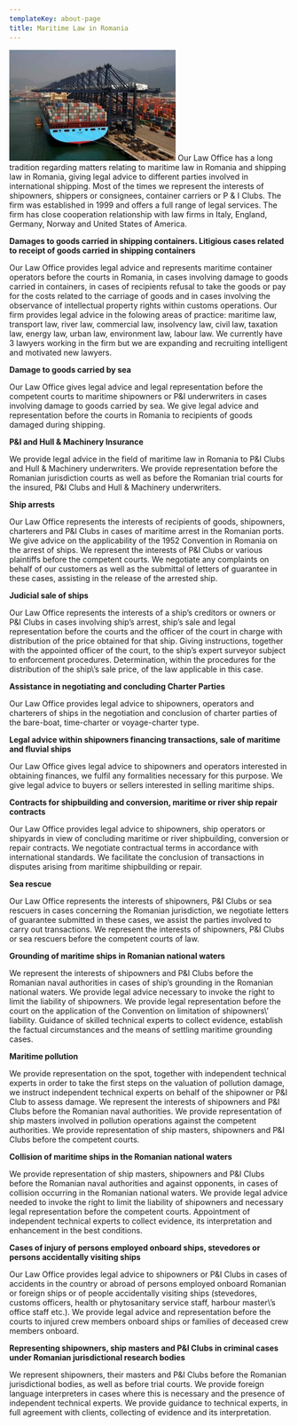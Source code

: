 ```yaml
---
templateKey: about-page
title: Maritime Law in Romania
---
```

<img src="https://raw.githubusercontent.com/cristealaw/site/master/src/img/1n-300x200.jpg" allign=right>
Our Law Office has a long tradition regarding matters relating to maritime law in Romania and shipping law in Romania, giving legal advice to different parties involved in international shipping. Most of the times we represent the interests of shipowners, shippers or consignees, container carriers or P & I Clubs. 	The firm was established in 1999 and offers a full range of legal services. The firm has close cooperation relationship with law firms in Italy, England, Germany, Norway and United States of America. 

<b>Damages to goods carried in shipping containers. Litigious cases related to receipt of goods carried in shipping containers</b>	


Our Law Office provides legal advice and represents maritime container operators before the courts in Romania, in cases involving damage to goods carried in containers, in cases of recipients refusal to take the goods or pay for the costs related to the carriage of goods and in cases involving the observance of intellectual property rights within customs operations. 	Our firm provides legal advice in the folowing areas of practice: maritime law, transport law, river law, commercial law, insolvency law, civil law, taxation law, energy law, urban law, environment law, labour law. We currently have 3 lawyers working in the firm but we are expanding and recruiting intelligent and motivated new lawyers.

<b>Damage to goods carried by sea	</b>

Our Law Office gives legal advice and legal representation before the competent courts to maritime shipowners or P&I underwriters in cases involving damage to goods carried by sea. We give legal advice and representation before the courts in Romania to recipients of goods damaged during shipping. 	

<b>P&I and Hull & Machinery Insurance </b>

We provide legal advice in the field of maritime law in Romania to P&I Clubs and Hull & Machinery underwriters. We provide representation before the Romanian jurisdiction courts as well as before the Romanian trial courts for the insured, P&I Clubs and Hull & Machinery underwriters. 	

<b>Ship arrests	</b>

Our Law Office represents the interests of recipients of goods, shipowners, charterers and P&I Clubs in cases of maritime arrest in the Romanian ports. We give advice on the applicability of the 1952 Convention in Romania on the arrest of ships. We represent the interests of P&I Clubs or various plaintiffs before the competent courts. We negotiate any complaints on behalf of our customers as well as the submittal of letters of guarantee in these cases, assisting in the release of the arrested ship. 	

<b>Judicial sale of ships</b>	

Our Law Office represents the interests of a ship’s creditors or owners or P&I Clubs in cases involving ship’s arrest, ship’s sale and legal representation before the courts and the officer of the court in charge with distribution of the price obtained for that ship. Giving instructions, together with the appointed officer of the court, to the ship’s expert surveyor subject to enforcement procedures. Determination, within the procedures for the distribution of the ship\’s sale price, of the law applicable in this case. 	

<b>Assistance in negotiating and concluding Charter Parties	</b>

Our Law Office provides legal advice to shipowners, operators and charterers of ships in the negotiation and conclusion of charter parties of the bare-boat, time-charter or voyage-charter type. 	

<b>Legal advice within shipowners financing transactions, sale of maritime and fluvial ships	</b>

Our Law Office gives legal advice to shipowners and operators interested in obtaining finances, we fulfil any formalities necessary for this purpose. We give legal advice to buyers or sellers interested in selling maritime ships. 	

<b>Contracts for shipbuilding and conversion, maritime or river ship repair contracts	</b>

Our Law Office provides legal advice to shipowners, ship operators or shipyards in view of concluding maritime or river shipbuilding, conversion or repair contracts. We negotiate contractual terms in accordance with international standards. We facilitate the conclusion of transactions in disputes arising from maritime shipbuilding or repair. 	

<b>Sea rescue	</b>

Our Law Office represents the interests of shipowners, P&I Clubs or sea rescuers in cases concerning the Romanian jurisdiction, we negotiate letters of guarantee submitted in these cases, we assist the parties involved to carry out transactions. We represent the interests of shipowners, P&I Clubs or sea rescuers before the competent courts of law. 	

<b>Grounding of maritime ships in Romanian national waters	</b>

We represent the interests of shipowners and P&I Clubs before the Romanian naval authorities in cases of ship’s grounding in the Romanian national waters. We provide legal advice necessary to invoke the right to limit the liability of shipowners. We provide legal representation before the court on the application of the Convention on limitation of shipowners\’ liability. Guidance of skilled technical experts to collect evidence, establish the factual circumstances and the means of settling maritime grounding cases. 	

<b>Maritime pollution	</b>

We provide representation on the spot, together with independent technical experts in order to take the first steps on the valuation of pollution damage, we instruct independent technical experts on behalf of the shipowner or P&I Club to assess damage. We represent the interests of shipowners and P&I Clubs before the Romanian naval authorities. We provide representation of ship masters involved in pollution operations against the competent authorities. We provide representation of ship masters, shipowners and P&I Clubs before the competent courts. 	

<b>Collision of maritime ships in the Romanian national waters	</b>

We provide representation of ship masters, shipowners and P&I Clubs before the Romanian naval authorities and against opponents, in cases of collision occurring in the Romanian national waters. We provide legal advice needed to invoke the right to limit the liability of shipowners and necessary legal representation before the competent courts. Appointment of independent technical experts to collect evidence, its interpretation and enhancement in the best conditions. 	

<b>Cases of injury of persons employed onboard ships, stevedores or persons accidentally visiting ships	</b>

Our Law Office provides legal advice to shipowners or P&I Clubs in cases of accidents in the country or abroad of persons employed onboard Romanian or foreign ships or of people accidentally visiting ships (stevedores, customs officers, health or phytosanitary service staff, harbour master\’s office staff etc.). We provide legal advice and representation before the courts to injured crew members onboard ships or families of deceased crew members onboard. 	

<b>Representing shipowners, ship masters and P&I Clubs in criminal cases under Romanian jurisdictional research bodies	</b>

We represent shipowners, their masters and P&I Clubs before the Romanian jurisdictional bodies, as well as before trial courts. We provide foreign language interpreters in cases where this is necessary and the presence of independent technical experts. We provide guidance to technical experts, in full agreement with clients, collecting of evidence and its interpretation.
